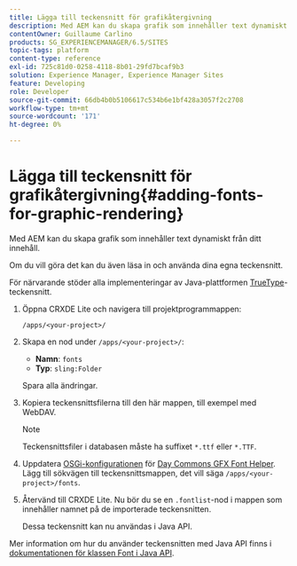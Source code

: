 ```yaml
---
title: Lägga till teckensnitt för grafikåtergivning
description: Med AEM kan du skapa grafik som innehåller text dynamiskt från ditt innehåll
contentOwner: Guillaume Carlino
products: SG_EXPERIENCEMANAGER/6.5/SITES
topic-tags: platform
content-type: reference
exl-id: 725c81d0-0258-4118-8b01-29fd7bcaf9b3
solution: Experience Manager, Experience Manager Sites
feature: Developing
role: Developer
source-git-commit: 66db4b0b5106617c534b6e1bf428a3057f2c2708
workflow-type: tm+mt
source-wordcount: '171'
ht-degree: 0%

---
```


# Lägga till teckensnitt för grafikåtergivning{#adding-fonts-for-graphic-rendering}

Med AEM kan du skapa grafik som innehåller text dynamiskt från ditt innehåll.

Om du vill göra det kan du även läsa in och använda dina egna teckensnitt.

För närvarande stöder alla implementeringar av Java-plattformen [TrueType](https://en.wikipedia.org/wiki/Truetype)-teckensnitt.

1. Öppna CRXDE Lite och navigera till projektprogrammappen:

   `/apps/<your-project>/`

1. Skapa en nod under `/apps/<your-project>/`:

   * **Namn**: `fonts`
   * **Typ**: `sling:Folder`

   Spara alla ändringar.

1. Kopiera teckensnittsfilerna till den här mappen, till exempel med WebDAV.

   >[!NOTE]
   >
   >Teckensnittsfiler i databasen måste ha suffixet `*.ttf` eller `*.TTF`.

1. Uppdatera [OSGi-konfigurationen](/help/sites-deploying/configuring-osgi.md) för [Day Commons GFX Font Helper](/help/sites-deploying/osgi-configuration-settings.md). Lägg till sökvägen till teckensnittsmappen, det vill säga `/apps/<your-project>/fonts`.

1. Återvänd till CRXDE Lite. Nu bör du se en `.fontlist`-nod i mappen som innehåller namnet på de importerade teckensnitten.

   Dessa teckensnitt kan nu användas i Java API.

Mer information om hur du använder teckensnitten med Java API finns i [dokumentationen för klassen Font i Java API](https://download.oracle.com/javase/6/docs/api/java/awt/Font.html).
